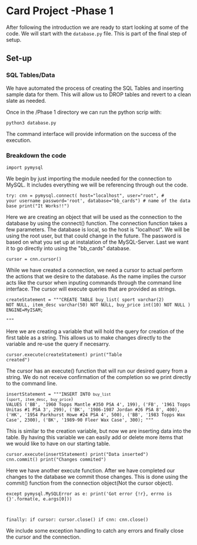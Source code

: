 # Card Project -Phase 1

After following the introduction we are ready to start looking at some of the code. We will start with the <code>database.py</code> file. This is part of the final step of setup.

## Set-up

### SQL Tables/Data

We have automated the process of creating the SQL Tables and inserting sample data for them. This will allow us to DROP tables and revert to a clean slate as needed.

Once in the /Phase 1 directory we can run the python scrip with:

<code>python3 database.py</code>

The command interface will provide information on the success of the execution.

### Breakdown the code

<code>import pymysql</code>

We begin by just importing the module needed for the connection to MySQL. It includes everything we will be referencing through out the code.

<code>try:
    cnn = pymysql.connect(
        host="localhost",
        user="root",  # your username
        password='root',
        database="bb_cards")  # name of the data base
    print("It Works!!")</code>

Here we are creating an object that will be used as the connection to the database by using the connect() function. The connection function takes a few parameters. The database is local, so the host is "localhost". We will be using the root user, but that could change in the future. The password is based on what you set up at instalation of the MySQL-Server. Last we want it to go directly into using the "bb_cards" database.

<code>cursor = cnn.cursor()</code>

While we have created a connection, we need a cursor to actual perform the actions that we desire to the database. As the name implies the cursor acts like the cursor when inputing commands through the command line interface. The cursor will execute queries that are provided as strings.

<code>createStatement = """CREATE TABLE buy_list(
        sport varchar(2) NOT NULL,
        item_desc varchar(50) NOT NULL,
        buy_price int(10) NOT NULL
    ) ENGINE=MyISAM;    
    """</code>

Here we are creating a variable that will hold the query for creation of the first table as a string. This allows us to make changes directly to the variable and re-use the query if necesarry.


<code>cursor.execute(createStatement)
    print("Table created")</code>

The cursor has an execute() function that will run our desired query from a string. We do not receive confirmation of the completion so we print directly to the command line.

<code>insertStatement = """INSERT INTO `buy_list` (`sport`, `item_desc`, `buy_price`) VALUES
    ('BB', '1960 Topps Mantle #350 PSA 4', 199),
    ('FB', '1961 Topps Unitas #1 PSA 3', 299),
    ('BK', '1986-1987 Jordan #26 PSA 8', 400),
    ('HK', '1954 Parkhurst Howe #24 PSA 4', 500),
    ('BB', '1983 Topps Wax Case', 2300),
    ('BK', '1989-90 Fleer Wax Case', 300);
    """</code>

This is similar to the creation variable, but now we are inserting data into the table. By having this variable we can easily add or delete more items that we would like to have on our starting table.

<code>cursor.execute(insertStatement)
    print("Data inserted")
    cnn.commit()
    print("Changes commited") </code>

Here we have another execute function. After we have completed our changes to the database we commit those changes. This is done using the commit() function from the connection object(Not the cursor object).

<code>except pymysql.MySQLError as e:
    print('Got error {!r}, errno is {}'.format(e, e.args[0]))

finally:
    if cursor:
        cursor.close()
    if cnn:
        cnn.close()</code>

We include some exception handling to catch any errors and finally close the cursor and the connection.